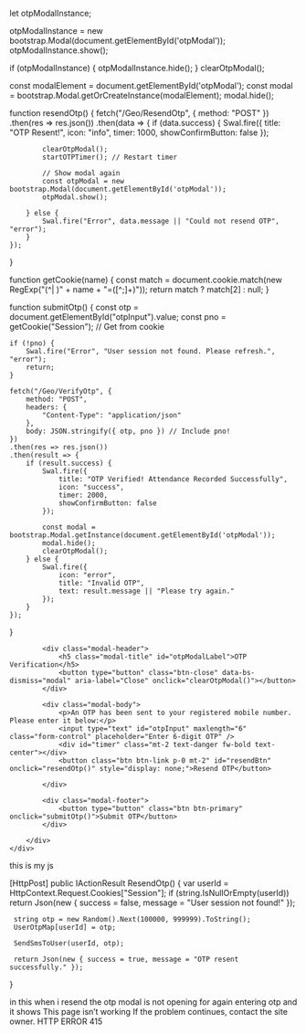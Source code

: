 let otpModalInstance;

otpModalInstance = new bootstrap.Modal(document.getElementById('otpModal'));
otpModalInstance.show();

if (otpModalInstance) {
    otpModalInstance.hide();
}
clearOtpModal();


const modalElement = document.getElementById('otpModal');
const modal = bootstrap.Modal.getOrCreateInstance(modalElement);
modal.hide();

<div class="modal fade" id="otpModal" tabindex="-1" aria-labelledby="otpModalLabel" aria-hidden="true"
     data-bs-backdrop="static" data-bs-keyboard="false">



function resendOtp() {
    fetch("/Geo/ResendOtp", {
        method: "POST"
    })
    .then(res => res.json())
    .then(data => {
        if (data.success) {
            Swal.fire({
                title: "OTP Resent!",
                icon: "info",
                timer: 1000,
                showConfirmButton: false
            });

            clearOtpModal();
            startOTPTimer(); // Restart timer

            // Show modal again
            const otpModal = new bootstrap.Modal(document.getElementById('otpModal'));
            otpModal.show();

        } else {
            Swal.fire("Error", data.message || "Could not resend OTP", "error");
        }
    });
}

function getCookie(name) {
    const match = document.cookie.match(new RegExp("(^| )" + name + "=([^;]+)"));
    return match ? match[2] : null;
}

function submitOtp() {
    const otp = document.getElementById("otpInput").value;
    const pno = getCookie("Session"); // Get from cookie

    if (!pno) {
        Swal.fire("Error", "User session not found. Please refresh.", "error");
        return;
    }

    fetch("/Geo/VerifyOtp", {
        method: "POST",
        headers: {
            "Content-Type": "application/json"
        },
        body: JSON.stringify({ otp, pno }) // Include pno!
    })
    .then(res => res.json())
    .then(result => {
        if (result.success) {
            Swal.fire({
                title: "OTP Verified! Attendance Recorded Successfully",
                icon: "success",
                timer: 2000,
                showConfirmButton: false
            });

            const modal = bootstrap.Modal.getInstance(document.getElementById('otpModal'));
            modal.hide();
            clearOtpModal();
        } else {
            Swal.fire({
                icon: "error",
                title: "Invalid OTP",
                text: result.message || "Please try again."
            });
        }
    });
}


<div class="modal fade" id="otpModal" tabindex="-1" aria-labelledby="otpModalLabel" aria-hidden="true">
    <div class="modal-dialog modal-dialog-centered">
        <div class="modal-content">

            <div class="modal-header">
                <h5 class="modal-title" id="otpModalLabel">OTP Verification</h5>
                <button type="button" class="btn-close" data-bs-dismiss="modal" aria-label="Close" onclick="clearOtpModal()"></button>
            </div>

            <div class="modal-body">
                <p>An OTP has been sent to your registered mobile number. Please enter it below:</p>
                <input type="text" id="otpInput" maxlength="6" class="form-control" placeholder="Enter 6-digit OTP" />
                <div id="timer" class="mt-2 text-danger fw-bold text-center"></div>
                <button class="btn btn-link p-0 mt-2" id="resendBtn" onclick="resendOtp()" style="display: none;">Resend OTP</button>

            </div>

            <div class="modal-footer">
                <button type="button" class="btn btn-primary" onclick="submitOtp()">Submit OTP</button>
            </div>

        </div>
    </div>
</div>

this is my js 

<script>
    const video = document.getElementById("video");
    const canvas = document.getElementById("canvas");
    const EntryTypeInput = document.getElementById("EntryType");
    const successSound = document.getElementById("successSound");
    const errorSound = document.getElementById("errorSound");

    navigator.mediaDevices.getUserMedia({ video: { facingMode: "user" } })
        .then(function (stream) {
            let video = document.getElementById("video");
            video.srcObject = stream;
            video.play();
        })
        .catch(function (error) {
            console.error("Error accessing camera: ", error);
        });

 
    function captureImageAndSubmit(entryType) {
        EntryTypeInput.value = entryType;

        const context = canvas.getContext("2d");
        canvas.width = video.videoWidth;
        canvas.height = video.videoHeight;
        context.drawImage(video, 0, 0, canvas.width, canvas.height);

        const imageData = canvas.toDataURL("image/jpeg"); // Save as JPG

        
        Swal.fire({
            title: "Verifying Face...",
            allowOutsideClick: false,
            showConfirmButton: false,
            didOpen: () => {
                Swal.showLoading();
            }
        });

       
       

        fetch("/Geo/AttendanceData", {
            method: "POST",
            headers: {
                "Content-Type": "application/json"
            },
            body: JSON.stringify({
                Type: entryType,
                ImageData: imageData
            })
        })
            .then(response => response.json())
            .then(data => {
                Swal.close(); 

                if (data.success) {
                    var now = new Date();
                    var formattedDateTime = now.toLocaleString();
                    successSound.play();
                    triggerHapticFeedback("success");

                    Swal.fire({
                        title: "Face Matched!",
                        text: "Attendance Recorded.\nDate & Time: " + formattedDateTime,
                        icon: "success",
                        timer: 3000,
                        showConfirmButton: false
                    }).then(() => {
                        location.reload();
                    });

                } else if (data.otpRequired) {
                    errorSound.play();
                    triggerHapticFeedback("error");

                    
                    startOTPTimer();

                    const otpModal = new bootstrap.Modal(document.getElementById('otpModal'));
                    otpModal.show();
                } else {
                    errorSound.play();
                    triggerHapticFeedback("error");
                    var now = new Date();
                    var formattedDateTime = now.toLocaleString();

                    Swal.fire({
                        title: "Face Not Recognized.",
                        text: "Click the button again to retry.\nDate & Time: " + formattedDateTime,
                        icon: "error",
                        confirmButtonText: "Retry"
                    });
                }
            })

            .catch(error => {
                console.error("Error:", error);
                triggerHapticFeedback("error");

                Swal.fire({
                    title: "Error!",
                    text: "An error occurred while processing your request.",
                    icon: "error"
                });
            });
            
    }

    function triggerHapticFeedback(type) {
        if ("vibrate" in navigator) {
            if (type === "success") {
                navigator.vibrate(100); 
            } else if (type === "error") {
                navigator.vibrate([200, 100, 200]); 
            }
        }
    }


    function clearOtpModal() {
        document.getElementById("otpInput").value = "";
        document.getElementById("timer").innerText = "";
        clearInterval(otpInterval);
    }

    

    let otpInterval;
    function startOTPTimer() {
        let timeLeft = 60;
        const timerLabel = document.getElementById("timer");
        const resendBtn = document.getElementById("resendBtn");
        resendBtn.style.display = "none";

        otpInterval = setInterval(() => {
            let mins = Math.floor(timeLeft / 60);
            let secs = timeLeft % 60;
            timerLabel.innerText = `OTP expires in ${mins}:${secs.toString().padStart(2, '0')}`;
            timeLeft--;

            if (timeLeft < 0) {
                clearInterval(otpInterval);
                timerLabel.innerText = "OTP expired.";
                resendBtn.style.display = "block";
            }
        }, 1000);
    }
  

    function submitOtp() {
        const otp = document.getElementById("otpInput").value;

        fetch("/Geo/VerifyOtp", {
            method: "POST",
            headers: {
                "Content-Type": "application/json"
            },
            body: JSON.stringify({ otp })
        })
            .then(res => res.json())
            .then(result => {
                if (result.success) {
                    Swal.fire({
                        title: "OTP Verified!Attendance Recorded Successfully",
                        icon: "success",
                        timer: 2000,
                        showConfirmButton: false
                    });

                    const modal = bootstrap.Modal.getInstance(document.getElementById('otpModal'));
                    modal.hide();
                    clearOtpModal();
                   
                } else {
                    Swal.fire({
                        icon: "error",
                        title: "Invalid OTP",
                        text: result.message || "Please try again."
                    });
                }
            });
    }


    function resendOtp() {
        fetch("/Geo/ResendOtp", {
            method: "POST"
        })
            .then(res => res.json())
            .then(data => {
                if (data.success) {
                    alert("Ohh yes");
                    Swal.fire({
                        title: "OTP Resent!",
                        icon: "info",
                        timer: 1000,
                        showConfirmButton: false
                    });
                    clearOtpModal();
                    startOTPTimer(); // Restart timer
                } else {
                    Swal.fire("Error", data.message || "Could not resend OTP", "error");
                }
            });
    }
</script>

 [HttpPost]
 public IActionResult ResendOtp()
 {
     var userId = HttpContext.Request.Cookies["Session"];
     if (string.IsNullOrEmpty(userId))
         return Json(new { success = false, message = "User session not found!" });

     string otp = new Random().Next(100000, 999999).ToString();
     UserOtpMap[userId] = otp;

     SendSmsToUser(userId, otp);

     return Json(new { success = true, message = "OTP resent successfully." });
 }



in this when i resend the otp modal is not opening for again entering otp and  it shows 
 This page isn’t working
If the problem continues, contact the site owner.
HTTP ERROR 415
